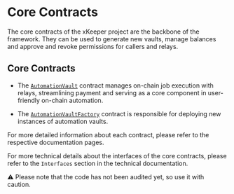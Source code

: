 # Core Contracts

The core contracts of the xKeeper project are the backbone of the framework. They can be used to generate new vaults, manage balances and approve and revoke permissions for callers and relays.

## Core Contracts

- The [`AutomationVault`](./automation_vault.md) contract manages on-chain job execution with relays, streamlining payment and serving as a core component in user-friendly on-chain automation.

- The [`AutomationVaultFactory`](./automation_vault_factory..md) contract is responsible for deploying new instances of automation vaults.

For more detailed information about each contract, please refer to the respective documentation pages.

For more technical details about the interfaces of the core contracts, please refer to the `Interfaces` section in the technical documentation.

⚠️ Please note that the code has not been audited yet, so use it with caution.
